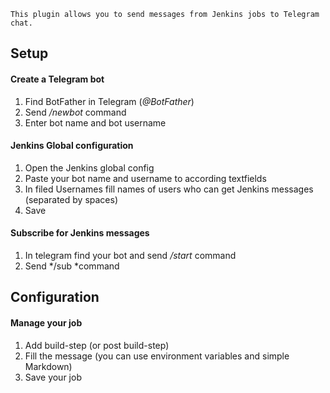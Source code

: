 ``` conf-macro
This plugin allows you to send messages from Jenkins jobs to Telegram chat.
```

## Setup

#### Create a Telegram bot

1.  Find BotFather in Telegram (*@BotFather*)
2.  Send */newbot* command
3.  Enter bot name and bot username

#### Jenkins Global configuration

1.  Open the Jenkins global config
2.  Paste your bot name and username to according textfields
3.  In filed Usernames fill names of users who can get Jenkins messages
    (separated by spaces)
4.  Save

#### Subscribe for Jenkins messages

1.  In telegram find your bot and send */start* command
2.  Send */sub *command

## Configuration

#### Manage your job

1.  Add build-step (or post build-step)
2.  Fill the message (you can use environment variables and simple
    Markdown)
3.  Save your job
